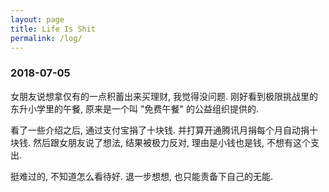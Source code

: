 ```yaml
---
layout: page
title: Life Is Shit
permalink: /log/
---
```


### 2018-07-05

女朋友说想拿仅有的一点积蓄出来买理财, 我觉得没问题. 刚好看到极限挑战里的东升小学里的午餐, 原来是一个叫 "免费午餐" 的公益组织提供的.

看了一些介绍之后, 通过支付宝捐了十块钱. 并打算开通腾讯月捐每个月自动捐十块钱. 然后跟女朋友说了想法, 结果被极力反对, 理由是小钱也是钱, 不想有这个支出.

挺难过的, 不知道怎么看待好. 退一步想想, 也只能责备下自己的无能.
